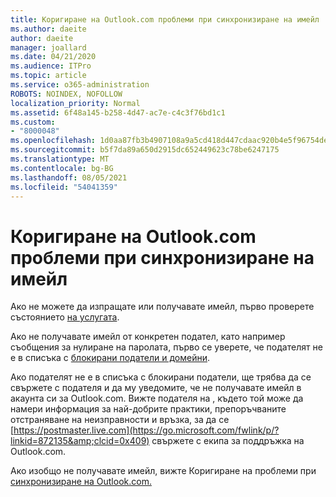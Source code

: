 ```yaml
---
title: Коригиране на Outlook.com проблеми при синхронизиране на имейл
ms.author: daeite
author: daeite
manager: joallard
ms.date: 04/21/2020
ms.audience: ITPro
ms.topic: article
ms.service: o365-administration
ROBOTS: NOINDEX, NOFOLLOW
localization_priority: Normal
ms.assetid: 6f48a145-b258-4d47-ac7e-c4c3f76bd1c1
ms.custom:
- "8000048"
ms.openlocfilehash: 1d0aa87fb3b4907108a9a5cd418d447cdaac920b4e5f96754dec2d0bd354b92d
ms.sourcegitcommit: b5f7da89a650d2915dc652449623c78be6247175
ms.translationtype: MT
ms.contentlocale: bg-BG
ms.lasthandoff: 08/05/2021
ms.locfileid: "54041359"
---
```

# <a name="fix-outlookcom-email-sync-issues"></a>Коригиране на Outlook.com проблеми при синхронизиране на имейл

Ако не можете да изпращате или получавате имейл, първо проверете състоянието [на услугата](https://go.microsoft.com/fwlink/p/?linkid=837482&amp;clcid=0x409).
  
Ако не получавате имейл от конкретен подател, като например съобщения за нулиране на паролата, първо се уверете, че подателят не е в списъка с [блокирани податели и домейни](https://outlook.live.com/mail/options/mail/junkEmail/blockedSendersAndDomains).
  
Ако подателят не е в списъка с блокирани податели, ще трябва да се свържете с подателя и да му уведомите, че не получавате имейл в акаунта си за Outlook.com. Вижте подателя на , където той може да намери информация за най-добрите практики, препоръчваните отстраняване на неизправности и връзка, за да се [https://postmaster.live.com](https://go.microsoft.com/fwlink/p/?linkid=872135&amp;clcid=0x409) свържете с екипа за поддръжка на Outlook.com.
  
Ако изобщо не получавате имейл, вижте Коригиране на проблеми при [синхронизиране на Outlook.com.](https://support.office.com/article/d39e3341-8d79-4bf1-b3c7-ded602233642?wt.mc_id=Office_Outlook_com_Alchemy)